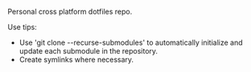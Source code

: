 Personal cross platform dotfiles repo. 

Use tips:
- Use 'git clone --recurse-submodules' to automatically initialize and update each submodule in the repository.
- Create symlinks where necessary.
